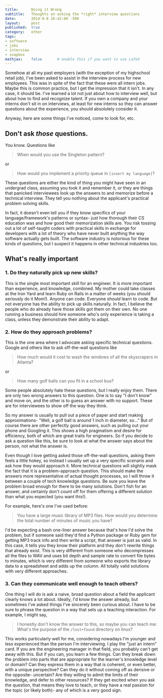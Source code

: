 ```yaml
---
title:      Doing it Wrong
subtitle:   Thoughts on asking the *right* interview questions
date:       2014-9-8 16:42:00 -500
layout:     post
published:  true
category:   other
tags:
- software
- jobs
- interview
- soapbox
mathjax:    false       # enable this if you want to use LaTeX
---
```


Somehow at all my past employers (with the exception of my highschool retail job), I've been asked to assist in the interview process for new employees. This was in spite of the fact that these were all intern jobs. Maybe this is common practice, but I get the impression that it isn't. In any case, it should be. I've learned a lot not just about how to interview well, but about how to find and recognize talent. If you own a company and your interns don't sit in on interviews, at least for new interns so they can answer questions about the experience, you should absolutely consider it. 

Anyway, here are some things I've noticed, come to look for, etc.


## Don't ask *those* questions. 


You know. Questions like

> When would you use the Singleton pattern?

or

> How would you implement a priority queue in `[insert my language]`?

These questions are either the kind of thing you might have seen in an undergrad class, assuming you took it and remember it, or they are things that panicked interviewees look up the answers to and memorize before a technical interview. They tell you nothing about the applicant's practical problem solving skills.

In fact, it doesn't even tell you if they know specifics of your language/framework's patterns or syntax- just how thorough their CS education was and how good their memorization skills are. You risk tossing out a lot of self-taught coders with practical skills in exchange for developers with a lot of theory who have never built anything the way software actually gets built. The software industry is notorious for these kinds of questions, but I suspect it happens in other technical industries too. 


## What's really important


### 1. Do they naturally pick up new skills? 


This is the single most important skill for an engineer. It is more important than experience, and knowledge, combined. My mother could take classes at the Iron Yard and learn Ruby on Rails in a matter of weeks (you should seriously do it Mom!). Anyone can code. Everyone _should_ learn to code. But not everyone has the ability to pick up skills naturally. In fact, I believe the people who do already have those skills got them on their own. No one running a business should hire someone who's only experience is taking a class, unless they demonstrate their ability to adapt. 


### 2. How do they approach problems?


This is the one area where I advocate asking specific technical questions. Google and others like to ask off-the-wall questions like

> How much would it cost to wash the windows of all the skyscrapers in Atlanta?

or

> How many golf balls can you fit in a school bus?

Some people absolutely hate these questions, but I really enjoy them. There are only two wrong answers to this question. One is to say "I don't know" and move on, and the other is to guess an answer with no support. These are for interviewees to show off the way they think.

So my answer is usually to pull out a piece of paper and start making approximations- "Well, a golf ball is around 1 inch in diameter, so..." But of course there are other perfectly good answers, such as pulling out your phone and Googling it. This shows a high pragmatism and desire for efficiency, both of which are great traits for engineers. So if you decide to ask a question like this, be sure to look at what the answer says about the person, not what the answer is.

Even though I love getting asked those off-the-wall questions, asking them feels a little hokey, so instead I usually set up a very specific scenario and ask how they would approach it. More technical questions will slightly mask the fact that it is a problem-approach question. This should make the answers more representative of actual thought processes, so I will throw it between a couple of tech knowledge questions. Be sure you leave the problem broad enough for there to be many solutions. Don't fish for an answer, and certainly don't count off for them offering a different solution than what you expected (you want this!).

For example, here's one I've used before:

> You have a large music library of MP3 files. How would you determine the total number of minutes of music you have?

I'd be expecting a bash one-liner answer because that's how I'd solve the problem, but if someone said they'd find a Python package or Ruby gem for getting MP3 track info and then write a script, that answer is just as valid. In this case, it tells you they know their platform and they don't rewrite things that already exist. This is very different from someone who decompresses all the files to WAV and uses bit depth and sample rate to convert file bytes to minutes, which is very different from someone who exports the library data to a spreadsheet and adds up the column. All totally valid solutions with very different approaches.


### 3. Can they communicate well enough to teach others?


One thing I will do is ask a naive, broad question about a field the applicant clearly knows a lot about. Ideally, I'd know the answer already, but sometimes I've asked things I've sincerely been curious about. I have to be sure to phrase the question in a way that sets up a teaching interaction. For example, I might say,

> I honestly don't know the answer to this, so maybe you can teach me: What's the purpose of the `/lost+found` directory on linux?

This works particularly well for me, considering nowadays I'm younger and less experienced than the person I'm interviewing. I play the "just an intern" card. If you are the engineering manager in that field, you probably can't get away with this. But if you can, you learn a few things. Can they break down the problem into parts that are appropriate for the learner's knowledge level or domain? Can they express them in a way that is coherent, or even better, with a unique perspective? Can they do it without coming off as derisive or the opposite- uncertain? Are they willing to admit the limits of their knowledge, and defer to other resources? If they get excited when you ask the question, that means they love to teach, or they have a real passion for the topic (or likely both)- any of which is a very good sign.